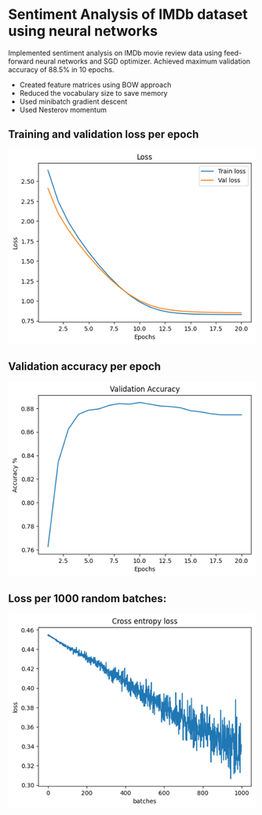 # Sentiment Analysis of IMDb dataset using neural networks

Implemented sentiment analysis on IMDb movie review data using feed-forward neural networks and SGD optimizer. Achieved maximum validation accuracy of 88.5% in 10 epochs.

- Created feature matrices using BOW approach
- Reduced the vocabulary size to save memory
- Used minibatch gradient descent 
- Used Nesterov momentum

## Training and validation loss per epoch
![train-val-loss](./Train%20Val%20loss%20by%20epochs.png)  

## Validation accuracy per epoch
![Val accuracy per epoch](./Val%20accuracy%20by%20epoch.png)

## Loss per 1000 random batches:
![loss by batches](./Loss%20by%20batches.png)
